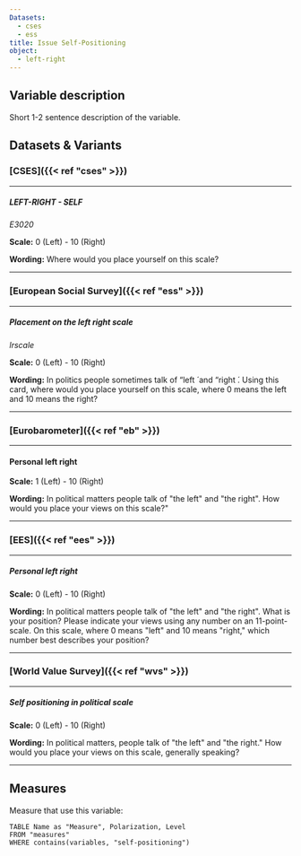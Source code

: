 ```yaml
---
Datasets:
  - cses
  - ess
title: Issue Self-Positioning
object:
  - left-right
---
```

## Variable description

Short 1-2 sentence description of the variable.

## Datasets & Variants
### [CSES]({{< ref "cses" >}})
---
##### LEFT-RIGHT - SELF
_E3020_

**Scale:** 0 (Left) - 10 (Right)

**Wording:** Where would you place yourself on this scale?

---
### [European Social Survey]({{< ref "ess" >}})
---
##### Placement on the left right scale
_lrscale_

**Scale:** 0 (Left) - 10 (Right)

**Wording:** In politics people sometimes talk of “left ́ and “right ́. Using this card, where would you place yourself on this scale, where 0 means the left and 10 means the right?

---
### [Eurobarometer]({{< ref "eb" >}})
---
#### Personal left right

**Scale:** 1 (Left) - 10 (Right)

**Wording:** In political matters people talk of "the left" and "the right". How would you place your views on this scale?"

---
### [EES]({{< ref "ees" >}})
---
##### Personal left right

**Scale:** 0 (Left) - 10 (Right)

**Wording:** In political matters people talk of "the left" and "the right". What is your position? Please indicate your views using any number on an 11-point-scale. On this scale, where 0 means "left" and 10 means "right," which number best describes your position?

---
### [World Value Survey]({{< ref "wvs" >}})
---
##### Self positioning in political scale

**Scale:** 0 (Left) - 10 (Right)

**Wording:** In political matters, people talk of "the left" and "the right." How would you place your views on this scale, generally speaking?
<!--
> 1. LEFT
> 2.
> 3.
> 4.
> 5.
> 6.
> 7.
> 8.
> 9.
> 10. RIGHT
> ...?-->
---
## Measures
Measure that use this variable:
```dataview
TABLE Name as "Measure", Polarization, Level
FROM "measures"
WHERE contains(variables, "self-positioning")
```
